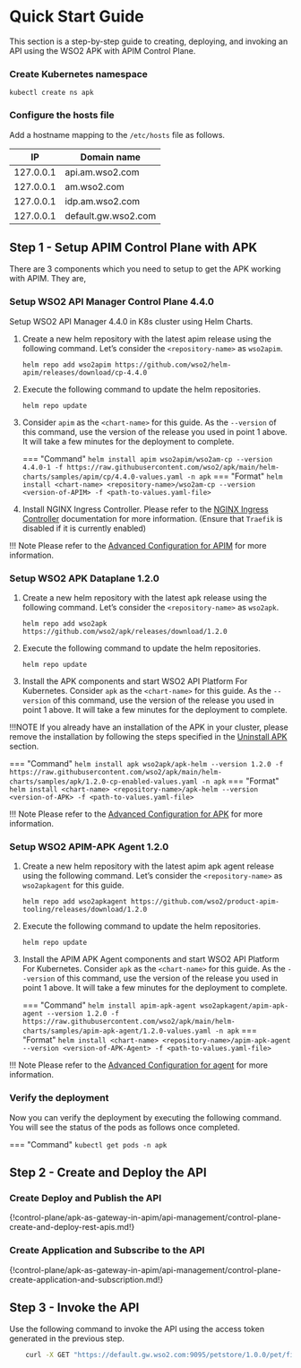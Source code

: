 # Quick Start Guide
This section is a step-by-step guide to creating, deploying, and invoking an API using the WSO2 APK with APIM Control Plane.

### Create Kubernetes namespace

``` 
kubectl create ns apk
```

### Configure the hosts file

Add a hostname mapping to the ```/etc/hosts``` file as follows.

   | IP        | Domain name         |
   | --------- | ------------------- |
   | 127.0.0.1 | api.am.wso2.com     |
   | 127.0.0.1 | am.wso2.com         |
   | 127.0.0.1 | idp.am.wso2.com     |
   | 127.0.0.1 | default.gw.wso2.com |

## Step 1 - Setup APIM Control Plane with APK

There are 3 components which you need to setup to get the APK working with APIM. They are,

### Setup WSO2 API Manager Control Plane 4.4.0

Setup WSO2 API Manager 4.4.0 in K8s cluster using Helm Charts.

1. Create a new helm repository with the latest apim release using the following command. Let’s consider the ```<repository-name>``` as ```wso2apim```.

    ```console
    helm repo add wso2apim https://github.com/wso2/helm-apim/releases/download/cp-4.4.0
    ```

2. Execute the following command to update the helm repositories.

    ```console
    helm repo update
    ```

3. Consider ```apim``` as the ```<chart-name>``` for this guide. As the ```--version``` of this command, use the version of the release you used in point 1 above. It will take a few minutes for the deployment to complete.

    === "Command"
        ```
        helm install apim wso2apim/wso2am-cp --version 4.4.0-1 -f https://raw.githubusercontent.com/wso2/apk/main/helm-charts/samples/apim/cp/4.4.0-values.yaml -n apk
        ```
    === "Format"
        ```
        helm install <chart-name> <repository-name>/wso2am-cp --version <version-of-APIM> -f <path-to-values.yaml-file>
        ```

4. Install NGINX Ingress Controller. Please refer to the <a href="https://kubernetes.github.io/ingress-nginx/deploy/#local-development-clusters" target="_blank">NGINX Ingress Controller</a> documentation for more information. (Ensure that `Traefik` is disabled if it is currently enabled)


!!! Note
    Please refer to the [Advanced Configuration for APIM](../apim-deploy.md) for more information.

### Setup WSO2 APK Dataplane 1.2.0

1. Create a new helm repository with the latest apk release using the following command. Let’s consider the ```<repository-name>``` as ```wso2apk```.

    ```console
    helm repo add wso2apk https://github.com/wso2/apk/releases/download/1.2.0
    ```

2. Execute the following command to update the helm repositories.

    ```console
    helm repo update
    ```
   
3. Install the APK components and start WSO2 API Platform For Kubernetes. Consider ```apk``` as the ```<chart-name>``` for this guide. As the ```--version``` of this command, use the version of the release you used in point 1 above. It will take a few minutes for the deployment to complete.

!!!NOTE
    If you already have an installation of the APK in your cluster, please remove the installation by following the steps specified in the [Uninstall APK](../../setup/uninstall.md) section.


=== "Command"
     ```
     helm install apk wso2apk/apk-helm --version 1.2.0 -f https://raw.githubusercontent.com/wso2/apk/main/helm-charts/samples/apk/1.2.0-cp-enabled-values.yaml -n apk
     ``` 
=== "Format"
     ```
     helm install <chart-name> <repository-name>/apk-helm --version <version-of-APK> -f <path-to-values.yaml-file>
     ```

!!! Note
    Please refer to the <a href="../../control-plane/apk-deploy" target="_blank">Advanced Configuration for APK</a> for more information.


### Setup WSO2 APIM-APK Agent 1.2.0

1. Create a new helm repository with the latest apim apk agent release using the following command. Let’s consider the ```<repository-name>``` as ```wso2apkagent``` for this guide.

    ```console
    helm repo add wso2apkagent https://github.com/wso2/product-apim-tooling/releases/download/1.2.0
    ```

2. Execute the following command to update the helm repositories.

    ```console
    helm repo update
    ```

3. Install the APIM APK Agent components and start WSO2 API Platform For Kubernetes. Consider ```apk``` as the ```<chart-name>``` for this guide. As the ```--version``` of this command, use the version of the release you used in point 1 above. It will take a few minutes for the deployment to complete.

    === "Command"
        ```
        helm install apim-apk-agent wso2apkagent/apim-apk-agent --version 1.2.0 -f https://raw.githubusercontent.com/wso2/apk/main/helm-charts/samples/apim-apk-agent/1.2.0-values.yaml -n apk
        ```
    === "Format"
        ```
        helm install <chart-name> <repository-name>/apim-apk-agent --version <version-of-APK-Agent> -f <path-to-values.yaml-file>
        ```

!!! Note
    Please refer to the [Advanced Configuration for agent](../apim-apk-agent-deploy.md) for more information.

### Verify the deployment

Now you can verify the deployment by executing the following command. You will see the status of the pods as follows once completed.

=== "Command"
    ```
    kubectl get pods -n apk
    ```

## Step 2 - Create and Deploy the API

### Create Deploy and Publish the API

{!control-plane/apk-as-gateway-in-apim/api-management/control-plane-create-and-deploy-rest-apis.md!}

### Create Application and Subscribe to the API

{!control-plane/apk-as-gateway-in-apim/api-management/control-plane-create-application-and-subscription.md!}


## Step 3 - Invoke the API

Use the following command to invoke the API using the access token generated in the previous step.

```bash
    curl -X GET "https://default.gw.wso2.com:9095/petstore/1.0.0/pet/findByStatus?status=available" -H "Authorization: Bearer <access-token>" -k
```
